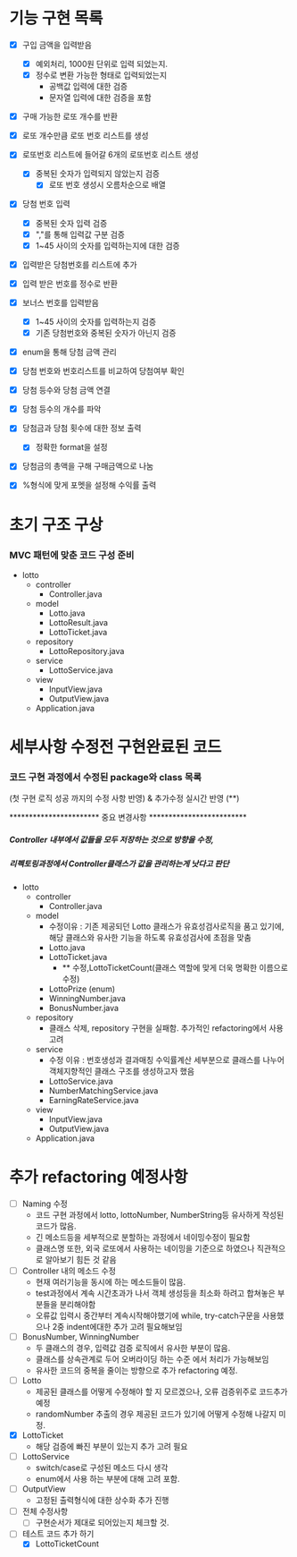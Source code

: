# 기능 구현 목록

-[x] 구입 금액을 입력받음
  -[x] 예외처리, 1000원 단위로 입력 되었는지.
  - [x] 정수로 변환 가능한 형태로 입력되었는지
    - 공백값 입력에 대한 검증
    - 문자열 입력에 대한 검증을 포함
- [x] 구매 가능한 로또 개수를 반환
- [x] 로또 개수만큼 로또 번호 리스트를 생성
- [x] 로또번호 리스트에 들어갈 6개의 로또번호 리스트 생성
  - [x] 중복된 숫자가 입력되지 않았는지 검증
    -[x] 로또 번호 생성시 오름차순으로 배열
- [x] 당첨 번호 입력 
  - [x] 중복된 숫자 입력 검증
  - [x] ","를 통해 입력값 구분 검증
  -[x] 1~45 사이의 숫자를 입력하는지에 대한 검증
- [x] 입력받은 당첨번호를 리스트에 추가
- [x] 입력 받은 번호를 정수로 반환
- [x] 보너스 번호를 입력받음
  - [x] 1~45 사이의 숫자를 입력하는지 검증
  - [x] 기존 당첨번호와 중복된 숫자가 아닌지 검증
-[x] enum을 통해 당첨 금액 관리 
-[x] 당첨 번호와 번호리스트를 비교하여 당첨여부 확인
- [x] 당첨 등수와 당첨 금액 연결 
- [x] 당첨 등수의 개수를 파악 
- [x] 당첨금과 당첨 횟수에 대한 정보 출력
  - [x] 정확한 format을 설정
- [x] 당첨금의 총액을 구해 구매금액으로 나눔
- [x] %형식에 맞게 포멧을 설정해 수익률 출력


# 초기 구조 구상 

### MVC 패턴에 맞춘 코드 구성 준비

- lotto
  - controller
    - Controller.java
  - model
    - Lotto.java
    - LottoResult.java
    - LottoTicket.java
  - repository
    - LottoRepository.java
  - service
    - LottoService.java
  - view
    - InputView.java
    - OutputView.java
  - Application.java

# 세부사항 수정전 구현완료된 코드

### 코드 구현 과정에서 수정된 package와 class 목록 
(첫 구현 로직 성공 까지의 수정 사항 반영) & 추가수정 실시간 반영 (**)

*********************** 중요 변경사항 *************************
##### Controller 내부에서 값들을 모두 저장하는 것으로 방향을 수정, 
##### 리펙토링과정에서 Controller클래스가 값을 관리하는게 낫다고 판단

- lotto
  - controller
    - Controller.java
  - model
    - 수정이유 : 기존 제공되던 Lotto 클래스가 유효성검사로직을 품고 있기에, 해당 클래스와 유사한 기능을 하도록 유효성검사에 초점을 맞춤
    - Lotto.java
    - LottoTicket.java
      - ** 수정,LottoTicketCount(클래스 역할에 맞게 더욱 명확한 이름으로 수정)
    - LottoPrize (enum)
    - WinningNumber.java
    - BonusNumber.java
  - repository
    - 클래스 삭제, repository 구현을 실패함. 추가적인 refactoring에서 사용고려
  - service
    - 수정 이유 : 번호생성과 결과매칭 수익률계산 세부분으로 클래스를 나누어 객체지향적인 클래스 구조를 생성하고자 했음
    - LottoService.java
    - NumberMatchingService.java
    - EarningRateService.java
  - view
    - InputView.java
    - OutputView.java
  - Application.java

# 추가 refactoring 예정사항
-[ ] Naming 수정
  - 코드 구현 과정에서 lotto, lottoNumber, NumberString등 유사하게 작성된 코드가 많음.
  - 긴 메소드등을 세부적으로 분할하는 과정에서 네이밍수정이 필요함 
  - 클래스명 또한, 외국 로또에서 사용하는 네이밍을 기준으로 하였으나 직관적으로 알아보기 힘든 것 같음
-[ ] Controller 내의 메소드 수정
  - 현재 여러기능을 동시에 하는 메소드들이 많음.
  - test과정에서 계속 시간초과가 나서 객체 생성등을 최소화 하려고 합쳐놓은 부분들을 분리해야함
  - 오류값 입력시 중간부터 계속시작해야했기에 while, try-catch구문을 사용했으나 2중 indent에대한 추가 고려 필요해보임
- [ ] BonusNumber, WinningNumber
  - 두 클래스의 경우, 입력값 검증 로직에서 유사한 부분이 많음.
  - 클래스를 상속관계로 두어 오버라이딩 하는 수준 에서 처리가 가능해보임
  - 유사한 코드의 중복을 줄이는 방향으로 추가 refactoring 예정.
- [ ] Lotto
  - 제공된 클래스를 어떻게 수정해야 할 지 모르겠으나, 오류 검증위주로 코드추가예정
  - randomNumber 추출의 경우 제공된 코드가 있기에 어떻게 수정해 나갈지 미정.
- [x] LottoTicket
  - 해당 검증에 빠진 부분이 있는지 추가 고려 필요
- [ ] LottoService
  - switch/case로 구성된 메소드 다시 생각 
  - enum에서 사용 하는 부분에 대해 고려 포함.
- [ ] OutputView
  - 고정된 출력형식에 대한 상수화 추가 진행
- [ ] 전체 수정사항
  - [ ] 구현순서가 제대로 되어있는지 체크할 것.
- [ ] 테스트 코드 추가 하기 
  - [x] LottoTicketCount
